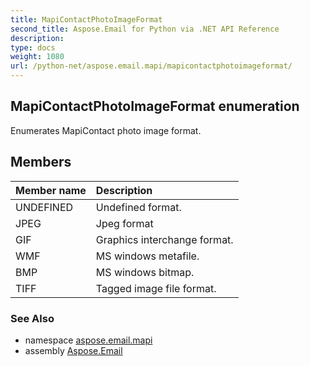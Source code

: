 ```yaml
---
title: MapiContactPhotoImageFormat
second_title: Aspose.Email for Python via .NET API Reference
description: 
type: docs
weight: 1080
url: /python-net/aspose.email.mapi/mapicontactphotoimageformat/
---
```


## MapiContactPhotoImageFormat enumeration

Enumerates MapiContact photo image format.

## Members
| Member name | Description |
| :- | :- |
|UNDEFINED|Undefined format.|
|JPEG|Jpeg format|
|GIF|Graphics interchange format.|
|WMF|MS windows metafile.|
|BMP|MS windows bitmap.|
|TIFF|Tagged image file format.|

### See Also

* namespace [aspose.email.mapi](/email/python-net/aspose.email.mapi/)
* assembly [Aspose.Email](/email/python-net/)

